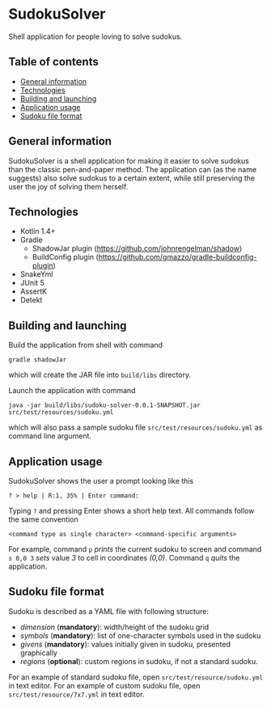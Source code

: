 # SudokuSolver

Shell application for people loving to solve sudokus.

## Table of contents
* [General information](#general-information)
* [Technologies](#technologies)
* [Building and launching](#building-and-launching)
* [Application usage](#application-usage)
* [Sudoku file format](#sudoku-file-format)

## General information
SudokuSolver is a shell application for making it easier to solve sudokus than
the classic pen-and-paper method. The application can (as the name suggests) also
solve sudokus to a certain extent, while still preserving the user the joy of solving
them herself.

## Technologies
* Kotlin 1.4+
* Gradle
  * ShadowJar plugin (https://github.com/johnrengelman/shadow)
  * BuildConfig plugin (https://github.com/gmazzo/gradle-buildconfig-plugin)
* SnakeYml
* JUnit 5
* AssertK
* Detekt

## Building and launching
Build the application from shell with command
```
gradle shadowJar
```
which will create the JAR file into `build/libs` directory.

Launch the application with command
```
java -jar build/libs/sudoku-solver-0.0.1-SNAPSHOT.jar src/test/resources/sudoku.yml
```
which will also pass a sample sudoku file `src/test/resources/sudoku.yml` as command line argument.

## Application usage
SudokuSolver shows the user a prompt looking like this
```
? > help | R:1, 35% | Enter command:
```
Typing `?` and pressing Enter shows a short help text. All commands follow the same
convention
```
<command type as single character> <command-specific arguments>
```
For example, command `p` _prints_ the current sudoku to screen and command `s 0,0 3` _sets_ value
_3_ to cell in coordinates _(0,0)_. Command `q` _quits_ the application. 

## Sudoku file format
Sudoku is described as a YAML file with following structure:
* _dimension_ (**mandatory**): width/height of the sudoku grid
* _symbols_ (**mandatory**): list of one-character symbols used in the sudoku
* _givens_ (**mandatory**): values initially given in sudoku, presented graphically
* _regions_ (**optional**): custom regions in sudoku, if not a standard sudoku.

For an example of standard sudoku file, open `src/test/resource/sudoku.yml` in text editor.
For an example of custom sudoku file, open `src/test/resource/7x7.yml` in text editor.
